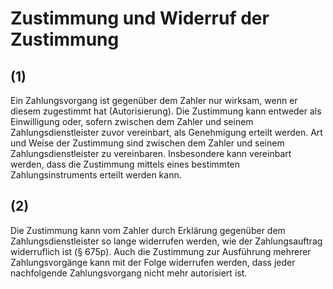 # Zustimmung und Widerruf der Zustimmung



## (1)

 Ein Zahlungsvorgang ist gegenüber dem Zahler nur wirksam, wenn er diesem zugestimmt hat (Autorisierung). Die Zustimmung kann entweder als Einwilligung oder, sofern zwischen dem Zahler und seinem Zahlungsdienstleister zuvor vereinbart, als Genehmigung erteilt werden. Art und Weise der Zustimmung sind zwischen dem Zahler und seinem Zahlungsdienstleister zu vereinbaren. Insbesondere kann vereinbart werden, dass die Zustimmung mittels eines bestimmten Zahlungsinstruments erteilt werden kann.

## (2)

 Die Zustimmung kann vom Zahler durch Erklärung gegenüber dem Zahlungsdienstleister so lange widerrufen werden, wie der Zahlungsauftrag widerruflich ist (§ 675p). Auch die Zustimmung zur Ausführung mehrerer Zahlungsvorgänge kann mit der Folge widerrufen werden, dass jeder nachfolgende Zahlungsvorgang nicht mehr autorisiert ist. 

